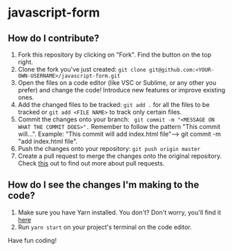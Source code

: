 # javascript-form

## How do I contribute?
1. Fork this repository by clicking on "Fork". Find the button on the top right.
2. Clone the fork you've just created: ```git clone git@github.com:<YOUR-OWN-USERNAME>/javascript-form.git```
3. Open the files on a code editor (like VSC or Sublime, or any other you prefer) and change the code! Introduce new features or improve existing ones.
4. Add the changed files to be tracked: ```git add .``` for all the files to be tracked or ```git add <FILE NAME>``` to track only certain files.
5. Commit the changes onto your branch: ``` git commit -m "<MESSAGE ON WHAT THE COMMIT DOES>".``` 
Remember to follow the pattern "This commit will...". Example: "This commit will add index.html file"--> git commit -m "add index.html file".
6. Push the changes onto your repository: ```git push origin master```
7. Create a pull request to merge the changes onto the original repository. Check [this](https://help.github.com/en/github/collaborating-with-issues-and-pull-requests/about-pull-requests) out to find out more about pull requests.


## How do I see the changes I'm making to the code?
1. Make sure you have Yarn installed. You don't? Don't worry, you'll find it [here](https://classic.yarnpkg.com/en/docs/getting-started)
2. Run ```yarn start``` on your project's terminal on the code editor.

Have fun coding!

